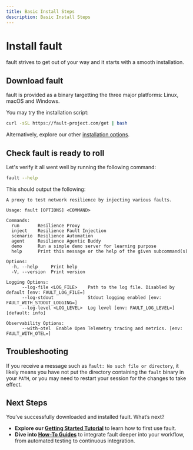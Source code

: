 ```yaml
---
title: Basic Install Steps
description: Basic Install Steps
---
```


# Install fault

<span class="f">fault</span> strives to get out of your way and it starts with a smooth installation.

## Download fault

<span class="f">fault</span> is provided as a binary targetting the three major platforms: Linux,
macOS and Windows.

You may try the installation script:

```bash
curl -sSL https://fault-project.com/get | bash
```

Alternatively, explore our other [installation options](../how-to/install.md#download-the-fault-binary).

## Check fault is ready to roll

Let's verify it all went well by running the following command:

```bash
fault --help
```

This should output the following:

```console
A proxy to test network resilience by injecting various faults.

Usage: fault [OPTIONS] <COMMAND>

Commands:
  run       Resilience Proxy
  inject    Resilience Fault Injection
  scenario  Resilience Automation
  agent     Resilience Agentic Buddy
  demo      Run a simple demo server for learning purpose
  help      Print this message or the help of the given subcommand(s)

Options:
  -h, --help     Print help
  -V, --version  Print version

Logging Options:
      --log-file <LOG_FILE>    Path to the log file. Disabled by default [env: FAULT_LOG_FILE=]
      --log-stdout             Stdout logging enabled [env: FAULT_WITH_STDOUT_LOGGING=]
      --log-level <LOG_LEVEL>  Log level [env: FAULT_LOG_LEVEL=] [default: info]

Observability Options:
      --with-otel  Enable Open Telemetry tracing and metrics. [env: FAULT_WITH_OTEL=]

```

## Troubleshooting

If you receive a message such as ̀`fault: No such file or directory`, it likely
means you have not put the directory containing the `fault` binary in your 
`PATH`, or you may need to restart your session for the changes to take
effect.

## Next Steps

You’ve successfully downloaded and installed <span class="f">fault</span>. What’s next?

- **Explore our [Getting Started Tutorial](./getting-started.md)** to learn how to first use <span class="f">fault</span>.
- **Dive into [How-To Guides](../how-to/proxy/faults/configure-latency.md)** to integrate fault deeper into
  your workflow, from automated testing to continuous integration.

